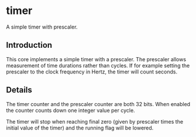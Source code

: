 # timer
A simple timer with prescaler.

## Introduction
This core implements a simple timer with a prescaler. The prescaler
allows measurement of time durations rather than cycles. If for
example setting the prescaler to the clock frequency in Hertz, the
timer will count seconds.


## Details
The timer counter and the prescaler counter are both 32 bits.
When enabled the counter counts down one integer value per cycle.

The timer will stop when reaching final zero (given by prescaler times the initial value of the timer)
and the running flag will be lowered.
